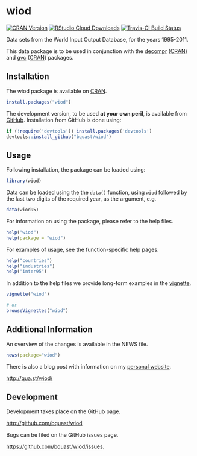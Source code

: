 wiod
=========
[![CRAN Version](http://www.r-pkg.org/badges/version/wiod)](http://cran.r-project.org/package=wiod)
[![RStudio Cloud Downloads](http://cranlogs.r-pkg.org/badges/wiod?color=brightgreen)](http://cran.rstudio.com/package=wiod)
[![Travis-CI Build Status](https://travis-ci.org/bquast/wiod.svg?branch=master)](https://travis-ci.org/bquast/wiod)

Data sets from the World Input Output Database, for the years 1995-2011.

This data package is to be used in conjunction with the [decompr](http://qua.st/decompr) ([CRAN](http://cran.r-project.org/package=decompr)) and [gvc](http://qua.st/gvc) ([CRAN](http://cran.r-project.org/package=gvc)) packages.


Installation
--------------
The wiod package is available on [CRAN](http://cran.r-project.org/package=wiod).

```r
install.packages("wiod")
```

The development version, to be used **at your own peril**, is available from [GitHub](https://github.com/bquast/gvc).
Installation from GitHub is done using:

```r
if (!require('devtools')) install.packages('devtools')
devtools::install_github("bquast/wiod")
```


Usage
----------
Following installation, the package can be loaded using:

```r
library(wiod)
```

Data can be loaded using the the `data()` function, using `wiod` followed by the last two digits of the required year, as the argument, e.g.

```r
data(wiod95)
```

For information on using the package, please refer to the help files.

```r
help("wiod")
help(package = "wiod")
```
    
For examples of usage, see the function-specific help pages.


```r
help("countries")
help("industries")
help("inter95")
```

In addition to the help files we provide long-form examples in the [vignette](http://cran.r-project.org/web/packages/wiod/vignettes/wiod.html).

```r
vignette("wiod")

# or
browseVignettes("wiod")
```


Additional Information
-----------------------
An overview of the changes is available in the NEWS file.

```r
news(package="wiod")
```

There is also a blog post with information on my [personal website](http://qua.st/).

http://qua.st/wiod/


Development
-------------
Development takes place on the GitHub page.

http://github.com/bquast/wiod

Bugs can be filed on the GitHub issues page.

https://github.com/bquast/wiod/issues.

